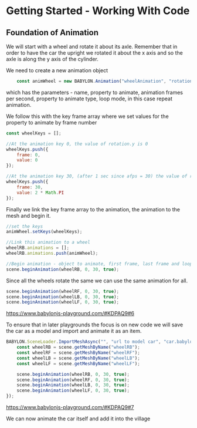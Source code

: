 # Getting Started - Working With Code
## Foundation of Animation

We will start with a wheel and rotate it about its axle. Remember that in order to have the car the upright we rotated it about the x axis and so the axle is along the y axis of the cylinder.

We need to create a new animation object

```javascript
    const animWheel = new BABYLON.Animation("wheelAnimation", "rotation.y", 30, BABYLON.Animation.ANIMATIONTYPE_FLOAT, BABYLON.Animation.ANIMATIONLOOPMODE_CYCLE);
```
which has the parameters - name, property to animate, animation frames per second, property to animate type, loop mode, in this case repeat animation.

We follow this with the key frame array where we set values for the property to animate by frame number
```javascript
const wheelKeys = []; 

//At the animation key 0, the value of rotation.y is 0
wheelKeys.push({
    frame: 0,
    value: 0
});

//At the animation key 30, (after 1 sec since afps = 30) the value of rotation.y is 2PI for a complete rotation
wheelKeys.push({
    frame: 30,
    value: 2 * Math.PI
});
```

Finally we link the key frame array to the animation, the animation to the mesh and begin it.
```javascript
//set the keys
animWheel.setKeys(wheelKeys);

//Link this animation to a wheel
wheelRB.animations = [];
wheelRB.animations.push(animWheel);

//Begin animation - object to animate, first frame, last frame and loop if true
scene.beginAnimation(wheelRB, 0, 30, true);
```

Since all the wheels rotate the same we can use the same animation for all.

```javascript
scene.beginAnimation(wheelRF, 0, 30, true);
scene.beginAnimation(wheelLB, 0, 30, true);
scene.beginAnimation(wheelLF, 0, 30, true);
```

https://www.babylonjs-playground.com/#KDPAQ9#6

To ensure that in later playgrounds the focus is on new code we will save the car as a model and import and animate it as an item.

```javascript
BABYLON.SceneLoader.ImportMeshAsync("", "url to model car", "car.babylon").then(() =>  {
    const wheelRB = scene.getMeshByName("wheelRB");
    const wheelRF = scene.getMeshByName("wheelRF");
    const wheelLB = scene.getMeshByName("wheelLB");
    const wheelLF = scene.getMeshByName("wheelLF");

    scene.beginAnimation(wheelRB, 0, 30, true);
    scene.beginAnimation(wheelRF, 0, 30, true);
    scene.beginAnimation(wheelLB, 0, 30, true);
    scene.beginAnimation(wheelLF, 0, 30, true);
});
```

https://www.babylonjs-playground.com/#KDPAQ9#7

We can now animate the car itself and add it into the village
